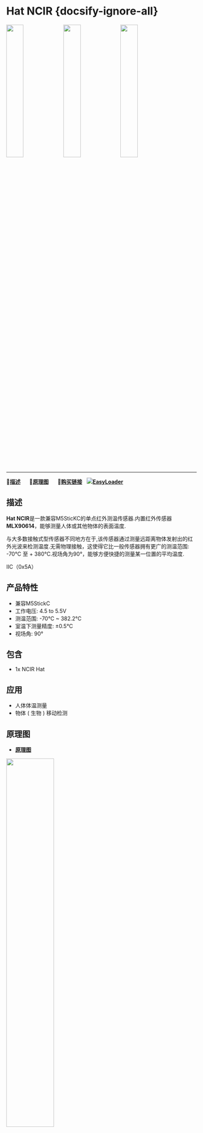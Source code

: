 # Hat NCIR {docsify-ignore-all}

<img src="assets\img\product_pics\hat\ncir_hat\hat_ncir_01.jpg" width="30%" height="30%"><img src="assets\img\product_pics\hat\ncir_hat\hat_ncir_02.jpg" width="30%" height="30%"><img src="assets\img\product_pics\hat\ncir_hat\hat_ncir_03.jpg" width="30%" height="30%">

***

:memo:**[描述](#描述)**&nbsp;&nbsp;&nbsp;&nbsp;&nbsp;&nbsp;:electric_plug:**[原理图](#原理图)**&nbsp;&nbsp;&nbsp;&nbsp;&nbsp;&nbsp;🛒**[购买链接](https://m5stack.com/collections/m5-unit/products/m5stickc-ncir-hatmlx90614)**&nbsp;&nbsp;&nbsp;<img src="https://m5stack.oss-cn-shenzhen.aliyuncs.com/image/EasyLoader_logo-min.jpg">**[EasyLoader](#EasyLoader)**

## 描述

**Hat NCIR**是一款兼容M5SticKC的单点红外测温传感器.内置红外传感器**MLX90614**，能够测量人体或其他物体的表面温度.

与大多数接触式型传感器不同地方在于,该传感器通过测量远距离物体发射出的红外光波来检测温度.无需物理接触，这使得它比一般传感器拥有更广的测温范围: -70°C 至 + 380°C.视场角为90°，能够方便快捷的测量某一位置的平均温度.

IIC（0x5A）

## 产品特性

- 兼容M5StickC
- 工作电压: 4.5 to 5.5V
- 测温范围: -70°C ~ 382.2°C
- 室温下测量精度: ±0.5°C
- 视场角: 90°

## 包含

- 1x NCIR Hat

## 应用

-  人体体温测量
-  物体 ( 生物 ) 移动检测

## 原理图

- **[原理图](https://github.com/m5stack/M5-Schematic/blob/master/Hat/StickHat_NCIR.pdf)**

<img src="assets\img\product_pics\hat\ncir_hat\hat_ncir_04.jpg" width="50%" height="50%">

## 相关链接

- **[官方频道视频](https://i.youku.com/i/UNjE1ODA2MzE0OA==?spm=a2hzp.8253869.0.0)**

- **[官方论坛](http://forum.m5stack.com/)**

- **[MLX90614 Datasheet](https://github.com/m5stack/M5-Schematic/blob/master/datasheet/MLX90614-Datasheet-Melexis.pdf)**

## EasyLoader

<img src="https://m5stack.oss-cn-shenzhen.aliyuncs.com/image/EasyLoader_logo.png" width="100px" style="margin-top:20px">

<a href="https://m5stack.oss-cn-shenzhen.aliyuncs.com/EasyLoader/HAT/NCIR/EasyLoader_StickC_HAT_NCIR.exe"><button type="button" class="btn btn-primary">点击下载EasyLoader</button></a>

>1.EasyLoader是一个简洁快速的程序烧录器，每一个产品页面里的EasyLoader都提供了一个与产品相关的案例程序.

>2.下载软件后，双击运行应用程序，将M5设备通过数据线连接至电脑,选择端口参数，点击 **"Burn"** 即可开始烧录


## 例程

- **[Arduino](https://github.com/m5stack/M5StickC/tree/master/examples/Hat/NCIR_HAT)**

### 管脚映射

<table>
 <tr><td>M5StickC</td><td>GPIO0</td><td>GPIO26</td><td>3.3V</td><td>GND</td></tr>
 <tr><td>HAT NCIR</td><td>SDA</td><td>SCL</td><td>3.3V</td><td>GND</td></tr>
</table>


## 相关视频

<video width="500" height="315" controls>
    <source src="https://m5stack.oss-cn-shenzhen.aliyuncs.com/video/Product_example_video/HAT/NCIR-HAT.mp4" type="video/mp4">
</video>
